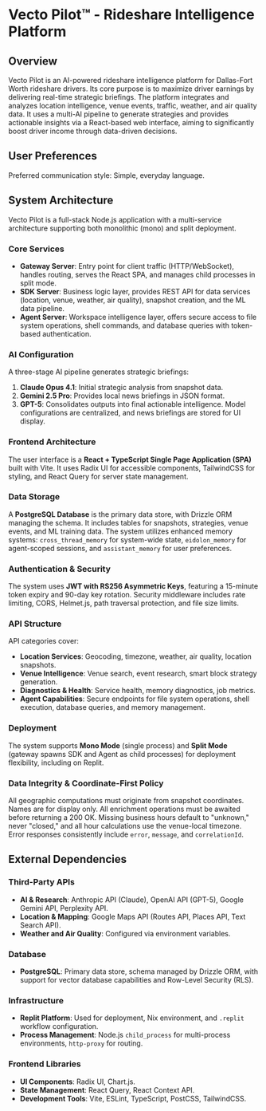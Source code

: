 # Vecto Pilot™ - Rideshare Intelligence Platform

## Overview

Vecto Pilot is an AI-powered rideshare intelligence platform for Dallas-Fort Worth rideshare drivers. Its core purpose is to maximize driver earnings by delivering real-time strategic briefings. The platform integrates and analyzes location intelligence, venue events, traffic, weather, and air quality data. It uses a multi-AI pipeline to generate strategies and provides actionable insights via a React-based web interface, aiming to significantly boost driver income through data-driven decisions.

## User Preferences

Preferred communication style: Simple, everyday language.

## System Architecture

Vecto Pilot is a full-stack Node.js application with a multi-service architecture supporting both monolithic (mono) and split deployment.

### Core Services

-   **Gateway Server**: Entry point for client traffic (HTTP/WebSocket), handles routing, serves the React SPA, and manages child processes in split mode.
-   **SDK Server**: Business logic layer, provides REST API for data services (location, venue, weather, air quality), snapshot creation, and the ML data pipeline.
-   **Agent Server**: Workspace intelligence layer, offers secure access to file system operations, shell commands, and database queries with token-based authentication.

### AI Configuration

A three-stage AI pipeline generates strategic briefings:
1.  **Claude Opus 4.1**: Initial strategic analysis from snapshot data.
2.  **Gemini 2.5 Pro**: Provides local news briefings in JSON format.
3.  **GPT-5**: Consolidates outputs into final actionable intelligence.
Model configurations are centralized, and news briefings are stored for UI display.

### Frontend Architecture

The user interface is a **React + TypeScript Single Page Application (SPA)** built with Vite. It uses Radix UI for accessible components, TailwindCSS for styling, and React Query for server state management.

### Data Storage

A **PostgreSQL Database** is the primary data store, with Drizzle ORM managing the schema. It includes tables for snapshots, strategies, venue events, and ML training data. The system utilizes enhanced memory systems: `cross_thread_memory` for system-wide state, `eidolon_memory` for agent-scoped sessions, and `assistant_memory` for user preferences.

### Authentication & Security

The system uses **JWT with RS256 Asymmetric Keys**, featuring a 15-minute token expiry and 90-day key rotation. Security middleware includes rate limiting, CORS, Helmet.js, path traversal protection, and file size limits.

### API Structure

API categories cover:
-   **Location Services**: Geocoding, timezone, weather, air quality, location snapshots.
-   **Venue Intelligence**: Venue search, event research, smart block strategy generation.
-   **Diagnostics & Health**: Service health, memory diagnostics, job metrics.
-   **Agent Capabilities**: Secure endpoints for file system operations, shell execution, database queries, and memory management.

### Deployment

The system supports **Mono Mode** (single process) and **Split Mode** (gateway spawns SDK and Agent as child processes) for deployment flexibility, including on Replit.

### Data Integrity & Coordinate-First Policy

All geographic computations must originate from snapshot coordinates. Names are for display only. All enrichment operations must be awaited before returning a 200 OK. Missing business hours default to "unknown," never "closed," and all hour calculations use the venue-local timezone. Error responses consistently include `error`, `message`, and `correlationId`.

## External Dependencies

### Third-Party APIs

-   **AI & Research**: Anthropic API (Claude), OpenAI API (GPT-5), Google Gemini API, Perplexity API.
-   **Location & Mapping**: Google Maps API (Routes API, Places API, Text Search API).
-   **Weather and Air Quality**: Configured via environment variables.

### Database

-   **PostgreSQL**: Primary data store, schema managed by Drizzle ORM, with support for vector database capabilities and Row-Level Security (RLS).

### Infrastructure

-   **Replit Platform**: Used for deployment, Nix environment, and `.replit` workflow configuration.
-   **Process Management**: Node.js `child_process` for multi-process environments, `http-proxy` for routing.

### Frontend Libraries

-   **UI Components**: Radix UI, Chart.js.
-   **State Management**: React Query, React Context API.
-   **Development Tools**: Vite, ESLint, TypeScript, PostCSS, TailwindCSS.